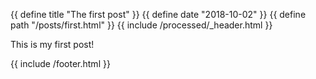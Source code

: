{{ define title "The first post" }}
{{ define date "2018-10-02" }}
{{ define path "/posts/first.html" }}
{{ include /processed/_header.html }}

This is my first post!

{{ include /footer.html }}
